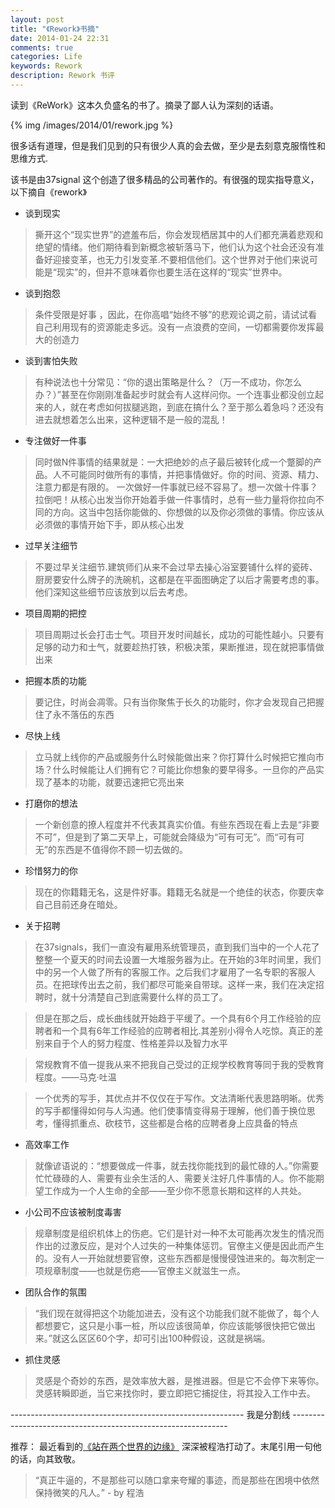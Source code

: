 ```yaml
---
layout: post
title: "《Rework》书摘"
date: 2014-01-24 22:31
comments: true
categories: Life
keywords: Rework
description: Rework 书评
---
```


读到《ReWork》这本久负盛名的书了。摘录了鄙人认为深刻的话语。

{% img /images/2014/01/rework.jpg %}

很多话有道理，但是我们见到的只有很少人真的会去做，至少是去刻意克服惰性和思维方式.

该书是由37signal 这个创造了很多精品的公司著作的。有很强的现实指导意义，以下摘自《rework》

* 谈到现实

> 撕开这个“现实世界”的遮羞布后，你会发现栖居其中的人们都充满着悲观和绝望的情绪。他们期待看到新概念被斩落马下，他们认为这个社会还没有准备好迎接变革，也无力引发变革.不要相信他们。这个世界对于他们来说可能是“现实”的，但并不意味着你也要生活在这样的“现实”世界中。

* 谈到抱怨

>条件受限是好事 ，因此，在你高唱“始终不够”的悲观论调之前，请试试看自己利用现有的资源能走多远。没有一点浪费的空间，一切都需要你发挥最大的创造力

* 谈到害怕失败 

> 有种说法也十分常见：“你的退出策略是什么？（万一不成功，你怎么办？）”甚至在你刚刚准备起步时就会有人这样问你。一个连事业都没创立起来的人，就在考虑如何拔腿逃跑，到底在搞什么？至于那么着急吗？还没有进去就想着怎么出来，这种逻辑不是一般的混乱！

* 专注做好一件事

> 同时做N件事情的结果就是：一大把绝妙的点子最后被转化成一个蹩脚的产品。人不可能同时做所有的事情，并把事情做好。你的时间、资源、精力、注意力都是有限的。 一次做好一件事就已经不容易了。想一次做十件事？拉倒吧！从核心出发当你开始着手做一件事情时，总有一些力量将你拉向不同的方向。这当中包括你能做的、你想做的以及你必须做的事情。你应该从必须做的事情开始下手，即从核心出发


* 过早关注细节

> 不要过早关注细节.建筑师们从来不会过早去操心浴室要铺什么样的瓷砖、厨房要安什么牌子的洗碗机，这都是在平面图确定了以后才需要考虑的事。他们深知这些细节应该放到以后去考虑。

* 项目周期的把控

> 项目周期过长会打击士气。项目开发时间越长，成功的可能性越小。只要有足够的动力和士气，就要趁热打铁，积极决策，果断推进，现在就把事情做出来 

* 把握本质的功能

> 要记住，时尚会凋零。只有当你聚焦于长久的功能时，你才会发现自己把握住了永不落伍的东西

* 尽快上线

> 立马就上线你的产品或服务什么时候能做出来？你打算什么时候把它推向市场？什么时候能让人们拥有它？可能比你想象的要早得多。一旦你的产品实现了基本的功能，就要迅速把它亮出来

* 打磨你的想法
 
> 一个新创意的撩人程度并不代表其真实价值。有些东西现在看上去是“非要不可”，但是到了第二天早上，可能就会降级为“可有可无”。而“可有可无”的东西是不值得你不顾一切去做的。

* 珍惜努力的你

> 现在的你籍籍无名，这是件好事。籍籍无名就是一个绝佳的状态，你要庆幸自己目前还身在暗处。 


* 关于招聘

> 在37signals，我们一直没有雇用系统管理员，直到我们当中的一个人花了整整一个夏天的时间去设置一大堆服务器为止。在开始的3年时间里，我们中的另一个人做了所有的客服工作。之后我们才雇用了一名专职的客服人员。在把球传出去之前，我们都尽可能亲自带球。这样一来，我们在决定招聘时，就十分清楚自己到底需要什么样的员工了。

> 但是在那之后，成长曲线就开始趋于平缓了。一个具有6个月工作经验的应聘者和一个具有6年工作经验的应聘者相比.其差别小得令人吃惊。真正的差别来自于个人的努力程度、性格差异以及智力水平

> 常规教育不值一提我从来不把我自己受过的正规学校教育等同于我的受教育程度。——马克·吐温

> 一个优秀的写手，其优点并不仅仅在于写作。文法清晰代表思路明晰。优秀的写手都懂得如何与人沟通。他们使事情变得易于理解，他们善于换位思考，懂得抓重点、砍枝节，这些都是合格的应聘者身上应具备的特点

* 高效率工作

> 就像谚语说的：“想要做成一件事，就去找你能找到的最忙碌的人。”你需要忙忙碌碌的人、需要有业余生活的人、需要关注好几件事情的人。你不能期望工作成为一个人生命的全部——至少你不愿意长期和这样的人共处。 

* 小公司不应该被制度毒害

> 规章制度是组织机体上的伤疤。它们是针对一种不太可能再次发生的情况而作出的过激反应，是对个人过失的一种集体惩罚。官僚主义便是因此而产生的。没有人一开始就想要官僚，这些东西都是慢慢侵蚀进来的。每次制定一项规章制度——也就是伤疤——官僚主义就滋生一点。  

*  团队合作的氛围

> “我们现在就得把这个功能加进去，没有这个功能我们就不能做了，每个人都想要它，这只是小事一桩，所以应该很简单，你应该能够很快把它做出来。”就这么区区60个字，却可引出100种假设，这就是祸端。

* 抓住灵感

> 灵感是个奇妙的东西，是效率放大器，是推进器。但是它不会停下来等你。灵感转瞬即逝，当它来找你时，要立即把它捕捉住，将其投入工作中去。 

---------------------------------------------------------- 我是分割线 --------------------------------------------------------------

推荐：
 最近看到的[《站在两个世界的边缘》](http://book.douban.com/subject/25735727/) 深深被程浩打动了。末尾引用一句他的话，向其致敬。

> “真正牛逼的，不是那些可以随口拿来夸耀的事迹，而是那些在困境中依然保持微笑的凡人。” - by 程浩
